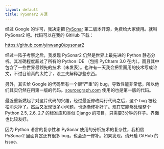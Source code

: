 ```yaml
---
layout: default
title: PySonar2 开源
---
```


经过 Google 的许可，我决定把 <a href="http://yinwang0.wordpress.com/2010/09/12/pysonar">PySonar</a> 第二版本开源，免费给大家使用。就叫 PySonar2 吧。代码可以在我的 GitHub 下载：

<a href ="https://github.com/yinwang0/pysonar2">https://github.com/yinwang0/pysonar2</a>

经过一阵子考察之后，我发现 PySonar2 仍然是世界上最先进的 Python 静态分析。其准确程度超过了所有的 Python IDE （包括 PyCharm 3.0 在内）。而且其中包含了一些世界最领先的技术（未发表）。也许有一天我会把里面用的技术写成论文，不过目前真的太忙了，没工夫解释那些东西。

另外，其实给 Google 的代码里有一个很“严重”的 bug，导致性能非常低，所以他们其实仍然在用第一版的代码。<a href="http://www.sourcegraph.com">sourcegraph.com</a>  使用的也是第一版的代码。

最近重新燃起了对这片代码的兴趣，经过最近修改两行代码之后，这个 bug 被轻松消灭掉了。然后又发现很多小问题，也逐渐修补好了。现在它能够处理整个 Python 2.5, 2.6, 2.7 的标准库和类似 Django 的项目，只需要3分钟的样子。界面也比较友好。

因为 Python 语言的复杂性和 PySonar 使用的分析技术的复杂性，我相信 PySonar2 里面肯定还有很多 bug。也会逐一修补。如果发现，请开启 GitHub 的 issue。
